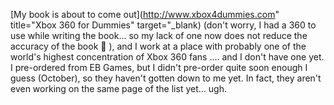 [My book is about to come out](http://www.xbox4dummies.com" title="Xbox 360 for Dummies" target="_blank) (don't worry, I had a 360 to use while writing the book... so my lack of one now does not reduce the accuracy of the book 🙂 ), and I work at a place with probably one of the world's highest concentration of Xbox 360 fans .... and I don't have one yet. I pre-ordered from EB Games, but I didn't pre-order quite soon enough I guess (October), so they haven't gotten down to me yet. In fact, they aren't even working on the same page of the list yet... ugh.